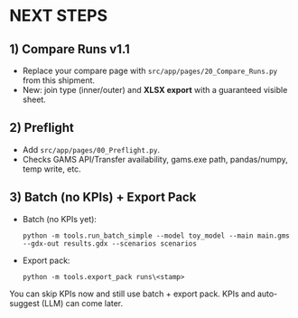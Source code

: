 
# NEXT STEPS

## 1) Compare Runs v1.1
- Replace your compare page with `src/app/pages/20_Compare_Runs.py` from this shipment.
- New: join type (inner/outer) and **XLSX export** with a guaranteed visible sheet.

## 2) Preflight
- Add `src/app/pages/00_Preflight.py`.
- Checks GAMS API/Transfer availability, gams.exe path, pandas/numpy, temp write, etc.

## 3) Batch (no KPIs) + Export Pack
- Batch (no KPIs yet):
  ```
  python -m tools.run_batch_simple --model toy_model --main main.gms --gdx-out results.gdx --scenarios scenarios
  ```
- Export pack:
  ```
  python -m tools.export_pack runs\<stamp>
  ```

You can skip KPIs now and still use batch + export pack. KPIs and auto-suggest (LLM) can come later.
